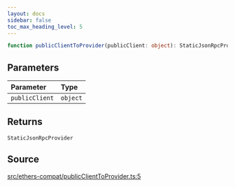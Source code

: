 ```yaml
---
layout: docs
sidebar: false
toc_max_heading_level: 5
---
```


```ts
function publicClientToProvider(publicClient: object): StaticJsonRpcProvider
```

## Parameters

| Parameter | Type |
| :------ | :------ |
| `publicClient` | `object` |

## Returns

`StaticJsonRpcProvider`

## Source

[src/ethers-compat/publicClientToProvider.ts:5](https://github.com/OffchainLabs/arbitrum-orbit-sdk/blob/9d5595a042e42f7d6b9af10a84816c98ea30f330/src/ethers-compat/publicClientToProvider.ts#L5)
